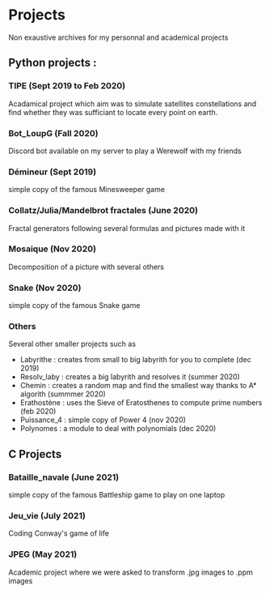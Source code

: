 # Projects
Non exaustive archives for my personnal and academical projects

## Python projects :

### TIPE (Sept 2019 to Feb 2020)
Acadamical project which aim was to simulate satellites constellations and find whether they was sufficiant to locate every point on earth.

### Bot_LoupG (Fall 2020)
Discord bot available on my server to play a Werewolf with my friends 

### Démineur (Sept 2019)
simple copy of the famous Minesweeper game 

### Collatz/Julia/Mandelbrot fractales (June 2020)
Fractal generators following several formulas and pictures made with it 

### Mosaique (Nov 2020)
Decomposition of a picture with several others 

### Snake (Nov 2020)
simple copy of the famous Snake game 

### Others
Several other smaller projects such as
- Labyrithe : creates from small to big labyrith for you to complete (dec 2019)
- Resolv_laby : creates a big labyrith and resolves it (summer 2020)
- Chemin : creates a random map and find the smallest way thanks to A* algorith (summmer 2020)
- Erathostène : uses the Sieve of Eratosthenes to compute prime numbers (feb 2020)
- Puissance_4 : simple copy of Power 4 (nov 2020)
- Polynomes : a module to deal with polynomials (dec 2020)


## C Projects

### Bataille_navale (June 2021)
simple copy of the famous Battleship game to play on one laptop

### Jeu_vie (July 2021)
Coding Conway's game of life 

### JPEG (May 2021)
Academic project where we were asked to transform .jpg images to .ppm images
